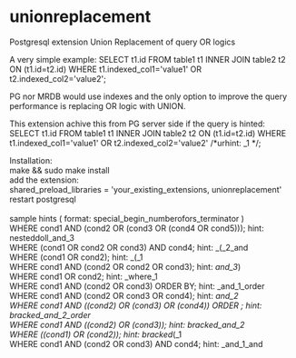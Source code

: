 # unionreplacement
Postgresql extension Union Replacement of query OR logics

A very simple example:  SELECT t1.id FROM table1 t1 INNER JOIN table2 t2 ON (t1.id=t2.id) WHERE t1.indexed_col1='value1' OR t2.indexed_col2='value2';

PG nor MRDB would use indexes and the only option to improve the query performance is replacing OR logic with UNION.

This extension achive this from PG server side if the query is hinted:
SELECT t1.id FROM table1 t1 INNER JOIN table2 t2 ON (t1.id=t2.id) WHERE t1.indexed_col1='value1' OR t2.indexed_col2='value2' /*urhint: _1 */;

Installation:<br>
make && sudo make install<br>
add the extension:<br>
shared_preload_libraries = 'your_existing_extensions, unionreplacement'<br>
restart postgresql<br>
<br>
sample hints ( format: special_begin_numberofors_terminator )<br>
        WHERE cond1 AND (cond2 OR (cond3 OR (cond4 OR cond5))); hint: nesteddoll_and_3<br>
        WHERE (cond1 OR cond2 OR cond3) AND cond4;              hint: _(_2_and<br>
        WHERE (cond1 OR cond2);                                 hint: _(_1<br>
        WHERE cond1 AND (cond2 OR cond2 OR cond3);              hint: _and_3_)<br>
        WHERE cond1 OR cond2;                                   hint: _where_1<br>
        WHERE cond1 AND (cond2 OR cond3) ORDER BY;              hint: _and_1_order<br>
        WHERE cond1 AND (cond2 OR cond3 OR cond4);              hint: _and_2<br>
        WHERE cond1 AND ((cond2) OR (cond3) OR (cond4)) ORDER ; hint: bracked_and_2_order<br>
        WHERE cond1 AND ((cond2) OR (cond3));                   hint: bracked_and_2<br>
        WHERE ((cond1) OR (cond2));                             hint: bracked_(_1<br>
        WHERE cond1 AND (cond2 OR cond3) AND cond4;             hint: _and_1_and<br>
